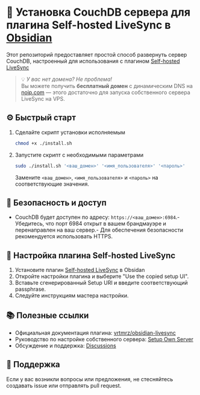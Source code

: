 
# 🚀 Установка CouchDB сервера для плагина Self-hosted LiveSync в [Obsidian](https://obsidian.md/)
Этот репозиторий предоставляет простой способ развернуть сервер CouchDB, настроенный для использования с плагином [Self-hosted LiveSync](https://github.com/vrtmrz/obsidian-livesync)

> 💡 *У вас нет домена? Не проблема!*  
> Вы можете получить **бесплатный домен** с динамическим DNS на [noip.com](https://www.noip.com/) — этого достаточно для запуска собственного сервера LiveSync на VPS.

## ⚙️ Быстрый старт

1. Сделайте скрипт установки исполняемым

   ```bash
   chmod +x ./install.sh
   ```

2. Запустите скрипт с необходимыми параметрами

   ```bash
   sudo ./install.sh '<ваш_домен>' '<имя_пользователя>' '<пароль>'
   ```

   Замените `<ваш_домен>`, `<имя_пользователя>` и `<пароль>` на соответствующие значения.

## 🔐 Безопасность и доступ
- CouchDB будет доступен по адресу: `https://<ваш_домен>:6984`.- Убедитесь, что порт 6984 открыт в вашем брандмауэре и перенаправлен на ваш сервер.- Для обеспечения безопасности рекомендуется использовать HTTPS.

## 🔄 Настройка плагина Self-hosted LiveSync
1. Установите плагин [Self-hosted LiveSync](https://github.com/vrtmrz/obsidian-livesync) в Obsidan
2. Откройте настройки плагина и выберите "Use the copied setup UI".
3. Вставьте сгенерированный Setup URI и введите соответствующий passphrase.
4. Следуйте инструкциям мастера настройки.


## 📚 Полезные ссылки

- Официальная документация плагина: [vrtmrz/obsidian-livesync](https://github.com/vrtmrz/obsidian-liveync)
- Руководство по настройке собственного сервера: [Setup Own Server](https://github.com/vrtmrz/obsidian-livesync/blob/main/docs/setup_own_serve.md)
- Обсуждение и поддержка: [Discussions](https://github.com/vrtmrz/obsidian-livesync/discussons)

## 🤝 Поддержка

Если у вас возникли вопросы или предложения, не стесняйтесь создавать issue или отправлять pull request.
